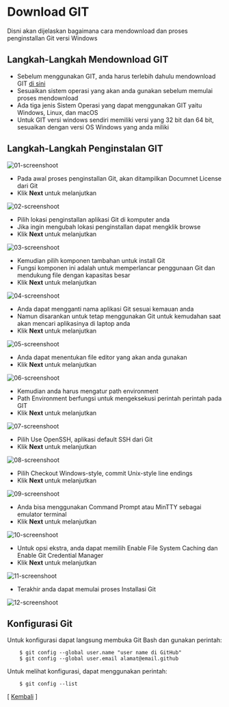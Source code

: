 # Download GIT

Disni akan dijelaskan bagaimana cara mendownload dan proses penginstallan Git versi Windows

## Langkah-Langkah Mendownload GIT

* Sebelum menggunakan GIT, anda harus terlebih dahulu mendownload GIT [di sini](https://git-scm.com/downloads)
* Sesuaikan sistem operasi yang akan anda gunakan sebelum memulai proses mendownload
* Ada tiga jenis Sistem Operasi yang dapat menggunakan GIT yaitu Windows, Linux, dan macOS
* Untuk GIT versi windows sendiri memiliki versi yang 32 bit dan 64 bit, sesuaikan dengan versi OS Windows yang anda miliki

## Langkah-Langkah Penginstalan GIT

![01-screenshoot](/images/Screenshot_181.png)

* Pada awal proses penginstallan Git, akan ditampilkan Documnet License dari Git
* Klik **Next** untuk melanjutkan

![02-screenshoot](/images/Screenshot_182.png)

* Pilih lokasi penginstallan aplikasi Git di komputer anda
* Jika ingin mengubah lokasi penginstallan dapat mengklik browse
* Klik **Next** untuk melanjutkan

![03-screenshoot](/images/Screenshot_183.png)

* Kemudian pilih komponen tambahan untuk install Git
* Fungsi komponen ini adalah untuk memperlancar penggunaan Git dan mendukung file dengan kapasitas besar
* Klik **Next** untuk melanjutkan

![04-screenshoot](/images/Screenshot_184.png)

* Anda dapat mengganti nama aplikasi Git sesuai kemauan anda
* Namun disarankan untuk tetap menggunakan Git untuk kemudahan saat akan mencari aplikasinya di laptop anda
* Klik **Next** untuk melanjutkan

![05-screenshoot](/images/Screenshot_185.png)

* Anda dapat menentukan file editor yang akan anda gunakan
* Klik **Next** untuk melanjutkan

![06-screenshoot](/images/Screenshot_186.png)

* Kemudian anda harus mengatur path environment
* Path Environment berfungsi untuk mengeksekusi perintah perintah pada GIT
* Klik **Next** untuk melanjutkan

![07-screenshoot](/images/Screenshot_192.png)

* Pilih Use OpenSSH, aplikasi default SSH dari Git
* Klik **Next** untuk melanjutkan

![08-screenshoot](/images/Screenshot_189.png)

* Pilih Checkout Windows-style, commit Unix-style line endings
* Klik **Next** untuk melanjutkan

![09-screenshoot](/images/Screenshot_190.png)

* Anda bisa menggunakan Command Prompt atau MinTTY sebagai emulator terminal
* Klik **Next** untuk melanjutkan

![10-screenshoot](/images/Screenshot_191.png)

* Untuk opsi ekstra, anda dapat memilih Enable File System Caching dan Enable Git Credential Manager
* Klik **Next** untuk melanjutkan

![11-screenshoot](/images/Screenshot_193.png)

* Terakhir anda dapat memulai proses Installasi Git

![12-screenshoot](/images/Screenshot_193.png)

## Konfigurasi Git

Untuk konfigurasi dapat langsung membuka Git Bash dan gunakan perintah:


        $ git config --global user.name "user name di GitHub"
        $ git config --global user.email alamat@email.github

Untuk melihat konfigurasi, dapat menggunakan perintah:


        $ git config --list
        

[ [Kembali](README.md) ]